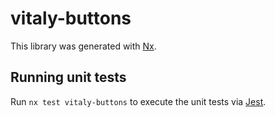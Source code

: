 # vitaly-buttons

This library was generated with [Nx](https://nx.dev).

## Running unit tests

Run `nx test vitaly-buttons` to execute the unit tests via [Jest](https://jestjs.io).
